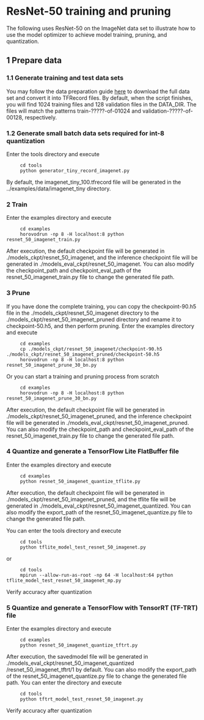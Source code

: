 # ResNet-50 training and pruning

The following uses ResNet-50 on the ImageNet  data set to illustrate how to use the model optimizer to achieve model
training, pruning, and quantization.

## 1 Prepare data

### 1.1 Generate training and test data sets

You may follow the data preparation guide [here](https://github.com/tensorflow/models/tree/v1.13.0/research/inception)
to download the full data set and convert it into TFRecord files. By default, when the script finishes, you will find
1024 training files and 128 validation files in the DATA_DIR. The files will match the patterns train-?????-of-01024
and validation-?????-of-00128, respectively.

### 1.2 Generate small batch data sets required for int-8 quantization

Enter the tools directory and execute

```shell
     cd tools
     python generator_tiny_record_imagenet.py
```

By default, the imagenet_tiny_100.tfrecord file will be generated in the ../examples/data/imagenet_tiny directory.

### 2 Train

Enter the examples directory and execute

```shell
     cd examples
     horovodrun -np 8 -H localhost:8 python resnet_50_imagenet_train.py
```

After execution, the default checkpoint file will be generated in ./models_ckpt/resnet_50_imagenet, and the inference
checkpoint file will be generated in ./models_eval_ckpt/resnet_50_imagenet. You can also modify the checkpoint_path and
checkpoint_eval_path of the resnet_50_imagenet_train.py file to change the generated file path.

### 3 Prune

If you have done the complete training, you can copy the checkpoint-90.h5 file in the ./models_ckpt/resnet_50_imagenet
directory to the ./models_ckpt/resnet_50_imagenet_pruned directory and rename it to checkpoint-50.h5, and then perform
pruning.
Enter the examples directory and execute

```shell
     cd examples
     cp ./models_ckpt/resnet_50_imagenet/checkpoint-90.h5 ./models_ckpt/resnet_50_imagenet_pruned/checkpoint-50.h5
     horovodrun -np 8 -H localhost:8 python resnet_50_imagenet_prune_30_bn.py
```

Or you can start a training and pruning process from scratch

```shell
     cd examples
     horovodrun -np 8 -H localhost:8 python resnet_50_imagenet_prune_30_bn.py
```

After execution, the default checkpoint file will be generated in ./models_ckpt/resnet_50_imagenet_pruned, and the
inference checkpoint file will be generated in ./models_eval_ckpt/resnet_50_imagenet_pruned. You can also modify the
checkpoint_path and checkpoint_eval_path of the resnet_50_imagenet_train.py file to change the generated file path.

### 4 Quantize and generate a TensorFlow Lite FlatBuffer file

Enter the examples directory and execute

```shell
     cd examples
     python resnet_50_imagenet_quantize_tflite.py
```

After execution, the default checkpoint file will be generated in ./models_ckpt/resnet_50_imagenet_pruned, and the
tflite file will be generated in ./models_eval_ckpt/resnet_50_imagenet_quantized. You can also modify the export_path
of the resnet_50_imagenet_quantize.py file to change the generated file path.

You can enter the tools directory and execute

```shell
     cd tools
     python tflite_model_test_resnet_50_imagenet.py
```

or

```shell
     cd tools
     mpirun --allow-run-as-root -np 64 -H localhost:64 python tflite_model_test_resnet_50_imagenet_mp.py
```

Verify accuracy after quantization

### 5 Quantize and generate a TensorFlow with TensorRT (TF-TRT) file

Enter the examples directory and execute

```shell
     cd examples
     python resnet_50_imagenet_quantize_tftrt.py
```

After execution, the savedmodel file will be generated in ./models_eval_ckpt/resnet_50_imagenet_quantized
/resnet_50_imagenet_tftrt/1 by default. You can also modify the export_path of the resnet_50_imagenet_quantize.py file
to change the generated file path.
You can enter the directory and execute

```shell
     cd tools
     python tftrt_model_test_resnet_50_imagenet.py
```

Verify accuracy after quantization
